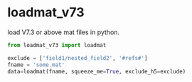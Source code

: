 # loadmat_v73
load V7.3 or above mat files in python.


```python
from loadmat_v73 import loadmat

exclude = ['field1/nested_field2', '#refs#']
fname = 'some.mat'
data=loadmat(fname, squeeze_me=True, exclude_h5=exclude)
```

